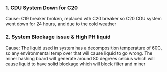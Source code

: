 ### 1. CDU System Down for C20

Cause: C19 breaker broken, replaced wth C20 breaker so C20 CDU system went down for 24 hours, and due to the cold weather


### 2. System Blockage issue & High PH liquid 

Cause: The liquid used in system has a decomposition temperature of 60C, so any environmental temp over that will cause liquid to go wrong.
The miner hashing board will generate around 80 degrees celcius which will cause liquid to have solid blockage which will block filter and miner <br/>

